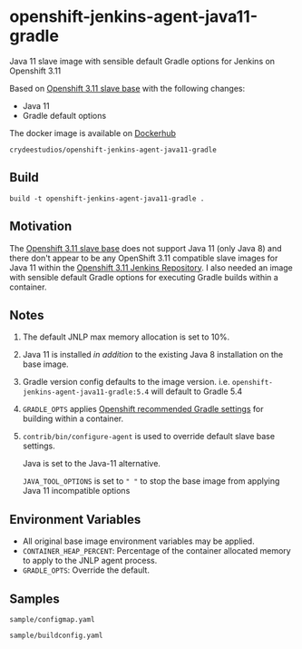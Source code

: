 # openshift-jenkins-agent-java11-gradle

Java 11 slave image with sensible default Gradle options for Jenkins on Openshift 3.11

Based on [Openshift 3.11 slave base](https://github.com/openshift/jenkins/tree/openshift-3.11/slave-base) with the following changes:

* Java 11
* Gradle default options

The docker image is available on [Dockerhub](https://hub.docker.com/repository/docker/crydeestudios/openshift-jenkins-agent-java11-gradle)

`crydeestudios/openshift-jenkins-agent-java11-gradle`

## Build

`build -t openshift-jenkins-agent-java11-gradle .`

## Motivation

The [Openshift 3.11 slave base](https://github.com/openshift/jenkins/tree/openshift-3.11/slave-base) does not support Java 11 (only Java 8) and there don't appear to be any OpenShift 3.11 compatible slave images for Java 11 within the [Openshift 3.11 Jenkins Repository](https://github.com/openshift/jenkins/tree/openshift-3.11). I also needed an image with sensible default Gradle options for executing Gradle builds within a container.

## Notes

1) The default JNLP max memory allocation is set to 10%.

2) Java 11 is installed _in addition_ to the existing Java 8 installation on the base image.

3) Gradle version config defaults to the image version. i.e. `openshift-jenkins-agent-java11-gradle:5.4` will default to Gradle 5.4

4) `GRADLE_OPTS` applies [Openshift recommended Gradle settings](https://docs.openshift.com/container-platform/3.11/using_images/other_images/jenkins_slaves.html#gradle-builds) for building within a container.

5) `contrib/bin/configure-agent` is used to override default slave base settings. 
    
    Java is set to the Java-11 alternative.
        
    `JAVA_TOOL_OPTIONS` is set to `" "` to stop the base image from applying Java 11 incompatible options

## Environment Variables

* All original base image environment variables may be applied.
* `CONTAINER_HEAP_PERCENT`: Percentage of the container allocated memory to apply to the JNLP agent process.
* `GRADLE_OPTS`: Override the default.

## Samples

`sample/configmap.yaml`

`sample/buildconfig.yaml`
